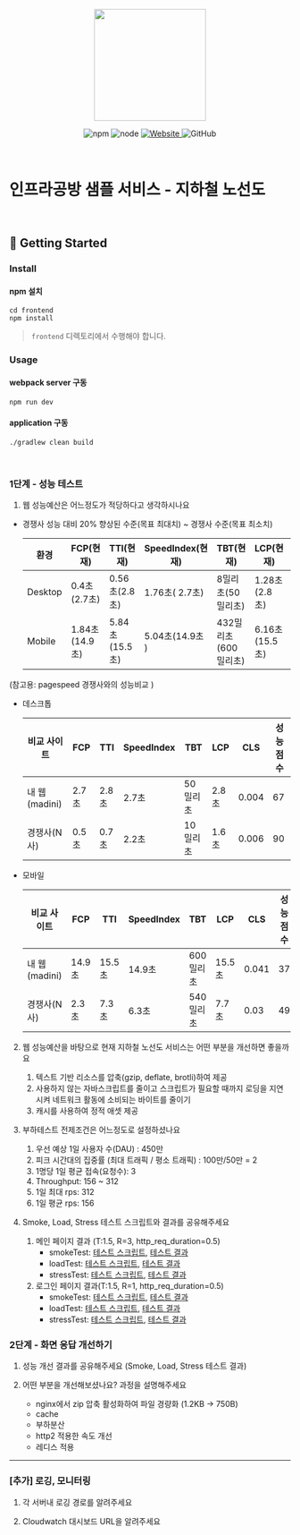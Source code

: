 <p align="center">
    <img width="200px;" src="https://raw.githubusercontent.com/woowacourse/atdd-subway-admin-frontend/master/images/main_logo.png"/>
</p>
<p align="center">
  <img alt="npm" src="https://img.shields.io/badge/npm-%3E%3D%205.5.0-blue">
  <img alt="node" src="https://img.shields.io/badge/node-%3E%3D%209.3.0-blue">
  <a href="https://edu.nextstep.camp/c/R89PYi5H" alt="nextstep atdd">
    <img alt="Website" src="https://img.shields.io/website?url=https%3A%2F%2Fedu.nextstep.camp%2Fc%2FR89PYi5H">
  </a>
  <img alt="GitHub" src="https://img.shields.io/github/license/next-step/atdd-subway-service">
</p>

<br>

# 인프라공방 샘플 서비스 - 지하철 노선도

<br>

## 🚀 Getting Started

### Install
#### npm 설치
```
cd frontend
npm install
```
> `frontend` 디렉토리에서 수행해야 합니다.

### Usage
#### webpack server 구동
```
npm run dev
```
#### application 구동
```
./gradlew clean build
```
<br>


### 1단계 - 성능 테스트
1. 웹 성능예산은 어느정도가 적당하다고 생각하시나요
- 경쟁사 성능 대비 20% 향상된 수준(목표 최대치) ~ 경쟁사 수준(목표 최소치)

  | 환경     | FCP(현재) | TTI(현재)    | SpeedIndex(현재) | TBT(현재)        | LCP(현재)      | CLS(현재)      |
    |---------|------------|----------------|----------------|--------------|--------------|--------------|
  | Desktop | 0.4초(2.7초) | 0.56초(2.8초) | 1.76초( 2.7초)   | 8밀리초(50밀리초)    | 1.28초(2.8초)  | 좋음 (0.004)   |
  | Mobile  | 1.84초(14.9초) | 5.84초(15.5초) | 5.04초(14.9초 )  | 432밀리초(600밀리초) | 6.16초(15.5초) | 0.024(0.041) |


(참고용: pagespeed 경쟁사와의 성능비교 )
- 데스크톱

  | 비교 사이트    | FCP  | TTI  | SpeedIndex | TBT   | LCP  | CLS   | 성능점수 |
     |-----------|------|------|------|-------|------|------|------|
  | 내 웹(madini) | 2.7초 | 2.8초 | 2.7초 | 50밀리초 | 2.8초 | 0.004 | 67   |
  | 경쟁사(N사)   | 0.5초 | 0.7초 | 2.2초 | 10밀리초 | 1.6초 | 0.006 | 90   |

- 모바일

  | 비교 사이트    | FCP   | TTI   | SpeedIndex | TBT    | LCP   | CLS   | 성능점수 |
     |-----------|-------|-------|------------|--------|-------|------|-----|
  | 내 웹(madini) | 14.9초 | 15.5초 | 14.9초      | 600밀리초 | 15.5초 | 0.041 | 37   |
  | 경쟁사(N사)   | 2.3초  | 7.3초  | 6.3초       | 540밀리초 | 7.7초  | 0.03  | 49   |


2. 웹 성능예산을 바탕으로 현재 지하철 노선도 서비스는 어떤 부분을 개선하면 좋을까요
    1. 텍스트 기반 리소스를 압축(gzip, deflate, brotli)하여 제공
    2. 사용하지 않는 자바스크립트를 줄이고 스크립트가 필요할 때까지 로딩을 지연시켜 네트워크 활동에 소비되는 바이트를 줄이기
    3. 캐시를 사용하여 정적 애셋 제공

3. 부하테스트 전제조건은 어느정도로 설정하셨나요
    1. 우선 예상 1일 사용자 수(DAU) : 450만
    2. 피크 시간대의 집중률 (최대 트래픽 / 평소 트래픽) : 100만/50만 = 2
    3. 1명당 1일 평균 접속(요청수): 3
    4. Throughput: 156 ~ 312
    5. 1일 최대 rps: 312
    6. 1일 평균 rps: 156


4. Smoke, Load, Stress 테스트 스크립트와 결과를 공유해주세요
    1. 메인 페이지 결과 (T:1.5, R=3, http_req_duration=0.5)
        - smokeTest: [테스트 스크립트](/src/test/java/perfomance/mainSmokeTest.js), [테스트 결과](/src/test/java/performance/images/mainSmokeTest.png)
        - loadTest: [테스트 스크립트](/src/test/java/perfomance/mainLoadTest.js), [테스트 결과](/src/test/java/performance/images/mainLoadTest.png)
        - stressTest: [테스트 스크립트](/src/test/java/perfomance/mainStressTest.js), [테스트 결과](/src/test/java/performance/images/mainStressTest.png)
    2. 로그인 페이지 결과(T:1.5, R=1, http_req_duration=0.5)
        - smokeTest: [테스트 스크립트](/src/test/java/perfomance/loginSmokeTest.js), [테스트 결과](/src/test/java/performance/images/loginSmokeTest.png)
        - loadTest: [테스트 스크립트](/src/test/java/perfomance/loginLoadTest.js), [테스트 결과](/src/test/java/performance/images/loginLoadTest.png)
        - stressTest: [테스트 스크립트](/src/test/java/perfomance/loginStressTest.js), [테스트 결과](/src/test/java/performance/images/loginStressTest.png)

### 2단계 - 화면 응답 개선하기
1. 성능 개선 결과를 공유해주세요 (Smoke, Load, Stress 테스트 결과)

2. 어떤 부분을 개선해보셨나요? 과정을 설명해주세요
   - nginx에서 zip 압축 활성화하여 파일 경량화 (1.2KB -> 750B)
   - cache
   - 부하분산
   - http2 적용한 속도 개선
   - 레디스 적용

---

### [추가] 로깅, 모니터링
1. 각 서버내 로깅 경로를 알려주세요

2. Cloudwatch 대시보드 URL을 알려주세요
